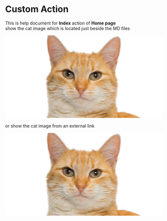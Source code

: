 # Custom Action 
This is help document for **Index** action of **Home page**  
show the cat image which is located just beside the MD files 

![Local Image](cat.jpg) 

or show the cat image from an external link 

![External Image](https://github.com/alicommit-malp/HelpDown/raw/master/samples/wwwroot/helpDown/Home/Index/cat.jpg)
